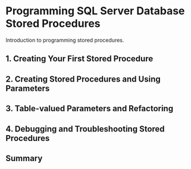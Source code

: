 # Programming SQL Server Database Stored Procedures

Introduction to programming stored procedures.

## 1. Creating Your First Stored Procedure

## 2. Creating Stored Procedures and Using Parameters

## 3. Table-valued Parameters and Refactoring

## 4. Debugging and Troubleshooting Stored Procedures

## Summary
